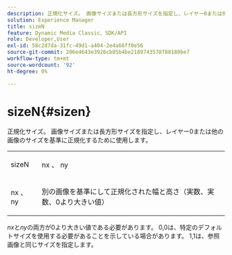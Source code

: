 ```yaml
---
description: 正規化サイズ。 画像サイズまたは長方形サイズを指定し、レイヤー0または他の画像のサイズを基準に正規化するために使用します。
solution: Experience Manager
title: sizeN
feature: Dynamic Media Classic、SDK/API
role: Developer,User
exl-id: 58c2d7da-31fc-49d1-a404-2e4a66ff0e56
source-git-commit: 206e4643e3926cb85b4be2189743578f88180be7
workflow-type: tm+mt
source-wordcount: '92'
ht-degree: 0%

---
```


# sizeN{#sizen}

正規化サイズ。 画像サイズまたは長方形サイズを指定し、レイヤー0または他の画像のサイズを基準に正規化するために使用します。

<table id="simpletable_BB36205775D4447084E527E2630D28B9"> 
 <tr class="strow"> 
  <td class="stentry"> <p><span class="codeph"> <span class="varname"> sizeN</span> </span> </p></td> 
  <td class="stentry"> <p><span class="codeph"> <span class="varname"> nx</span> </span>、 <span class="codeph"><span class="varname"> ny</span></span> </p></td> 
 </tr> 
 <tr class="strow"> 
  <td class="stentry"> <p><span class="codeph"> <span class="varname"> nx</span> </span>、 <span class="codeph"><span class="varname"> ny</span></span> </p></td> 
  <td class="stentry"> <p>別の画像を基準にして正規化された幅と高さ（実数、実数、0より大きい値） </p></td> 
 </tr> 
</table>

*nx*&#x200B;と&#x200B;*ny*&#x200B;の両方が0より大きい値である必要があります。 0,0は、特定のデフォルトサイズを使用する必要があることを示している場合があります。 1,1は、参照画像と同じサイズを指定します。
